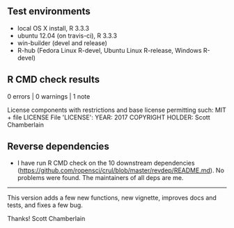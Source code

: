 ## Test environments

* local OS X install, R 3.3.3
* ubuntu 12.04 (on travis-ci), R 3.3.3
* win-builder (devel and release)
* R-hub (Fedora Linux R-devel, Ubuntu Linux R-release,
Windows R-devel)

## R CMD check results

0 errors | 0 warnings | 1 note

  License components with restrictions and base license permitting such:
    MIT + file LICENSE
  File 'LICENSE':
    YEAR: 2017
    COPYRIGHT HOLDER: Scott Chamberlain

## Reverse dependencies

* I have run R CMD check on the 10 downstream dependencies
(<https://github.com/ropensci/crul/blob/master/revdep/README.md>).
No problems were found. The maintainers of all deps are me.

---

This version adds a few new functions, new vignette, improves
docs and tests, and fixes a few bug.

Thanks!
Scott Chamberlain
